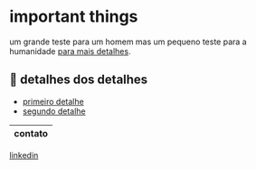 # important things

um grande teste para um homem mas um pequeno teste para a humanidade [para mais detalhes](https://www.youtube.com/watch?v=3H1CzgLGqfE).

## 🤔 detalhes dos detalhes

- [primeiro detalhe](https://www.youtube.com/watch?v=hbXljW9FnCc)
- [segundo detalhe](https://www.youtube.com/watch?v=u-fOF9Wlpd8)
 
 |contato|
 |--------|
 [linkedin](https://www.linkedin.com/in/dalton-barbosa-a2a582305/)

